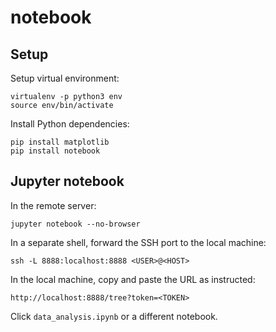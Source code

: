 # notebook

## Setup

Setup virtual environment:

```
virtualenv -p python3 env
source env/bin/activate
```

Install Python dependencies:

```
pip install matplotlib
pip install notebook
```

## Jupyter notebook

In the remote server:

```
jupyter notebook --no-browser
```

In a separate shell, forward the SSH port to the local machine:

```
ssh -L 8888:localhost:8888 <USER>@<HOST>
```

In the local machine, copy and paste the URL as instructed:

```
http://localhost:8888/tree?token=<TOKEN>
```

Click `data_analysis.ipynb` or a different notebook.